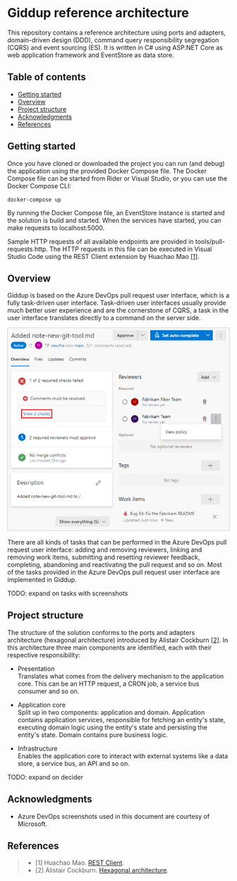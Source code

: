 # Giddup reference architecture<!-- omit in toc -->

This repository contains a reference architecture using ports and adapters, domain-driven design (DDD), command query responsibility segregation (CQRS) and event sourcing (ES). It is written in C# using ASP.NET Core as web application framework and EventStore as data store.

## Table of contents<!-- omit in toc -->

- [Getting started](#getting-started)
- [Overview](#overview)
- [Project structure](#project-structure)
- [Acknowledgments](#acknowledgments)
- [References](#references)

## Getting started

Once you have cloned or downloaded the project you can run (and debug) the application using the provided Docker Compose file. The Docker Compose file can be started from Rider or Visual Studio, or you can use the Docker Compose CLI:

```Shell
docker-compose up
```

 By running the Docker Compose file, an EventStore instance is started and the solution is build and started. When the services have started, you can make requests to localhost:5000.

 Sample HTTP requests of all available endpoints are provided in tools/pull-requests.http. The HTTP requests in this file can be executed in Visual Studio Code using the REST Client extension by Huachao Mao [[1]](https://marketplace.visualstudio.com/items?itemName=humao.rest-client "REST Client").

## Overview

Giddup is based on the Azure DevOps pull request user interface, which is a fully task-driven user interface. Task-driven user interfaces usually provide much better user experience and are the cornerstone of CQRS, a task in the user interface translates directly to a command on the server side.

![Azure DevOps pull request user interface](docs/images/pull-request-overview.png)

There are all kinds of tasks that can be performed in the Azure DevOps pull request user interface: adding and removing reviewers, linking and removing work items, submitting and resetting reviewer feedback, completing, abandoning and reactivating the pull request and so on. Most of the tasks provided in the Azure DevOps pull request user interface are implemented in Giddup.

TODO: expand on tasks with screenshots

## Project structure

The structure of the solution conforms to the ports and adapters architecture (hexagonal architecture) introduced by Alistair Cockburn [[2]](https://alistair.cockburn.us/hexagonal-architecture/ "Hexagonal architecture"). In this architecture three main components are identified, each with their respective responsibility:

* Presentation  
Translates what comes from the delivery mechanism to the application core. This can be an HTTP request, a CRON job, a service bus consumer and so on.

* Application core  
Split up in two components: application and domain. Application contains application services, responsible for fetching an entity's state, executing domain logic using the entity's state and persisting the entity's state. Domain contains pure business logic.

* Infrastructure  
Enables the application core to interact with external systems like a data store, a service bus, an API and so on.

TODO: expand on decider

## Acknowledgments

* Azure DevOps screenshots used in this document are courtesy of Microsoft.

## References
> - [1] Huachao Mao. [REST Client](https://marketplace.visualstudio.com/items?itemName=humao.rest-client).
> - [2] Alistair Cockburn. [Hexagonal architecture](https://alistair.cockburn.us/hexagonal-architecture/).